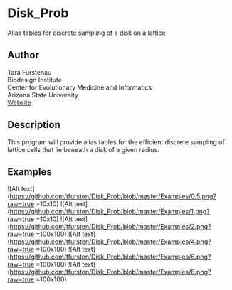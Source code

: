 Disk_Prob
=========
Alias tables for discrete sampling of a disk on a lattice

Author
------
Tara Furstenau  
Biodesign Institute  
Center for Evolutionary Medicine and Informatics  
Arizona State University  
[Website](http://tfursten.github.io)


Description
-----------
This program will provide alias tables for the efficient discrete sampling of lattice cells that lie beneath a disk of a given radius.

Examples
--------
![Alt text](https://github.com/tfursten/Disk_Prob/blob/master/Examples/0.5.png?raw=true =10x10)
![Alt text](https://github.com/tfursten/Disk_Prob/blob/master/Examples/1.png?raw=true =10x10)
![Alt text](https://github.com/tfursten/Disk_Prob/blob/master/Examples/2.png?raw=true =100x100)
![Alt text](https://github.com/tfursten/Disk_Prob/blob/master/Examples/4.png?raw=true =100x100)
![Alt text](https://github.com/tfursten/Disk_Prob/blob/master/Examples/6.png?raw=true =100x100)
![Alt text](https://github.com/tfursten/Disk_Prob/blob/master/Examples/8.png?raw=true =100x100)
